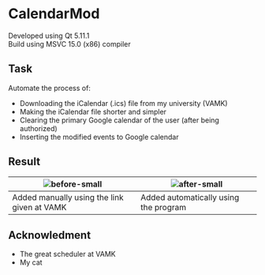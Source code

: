 # CalendarMod
Developed using Qt 5.11.1  
Build using MSVC 15.0 (x86) compiler

## Task
Automate the process of:
* Downloading the iCalendar (.ics) file from my university (VAMK)
* Making the iCalendar file shorter and simpler
* Clearing the primary Google calendar of the user (after being authorized)
* Inserting the modified events to Google calendar

## Result
| ![before-small](https://user-images.githubusercontent.com/24993267/45255543-98802e80-b390-11e8-9fa1-3702ac943dd5.png) | ![after-small](https://user-images.githubusercontent.com/24993267/45255537-9027f380-b390-11e8-9b66-56f794a91bc6.png) |
| --- | --- |
| Added manually using the link given at VAMK| Added automatically using the program |

## Acknowledment
* The great scheduler at VAMK
* My cat